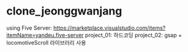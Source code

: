 # clone_jeonggwanjang

using Five Server: https://marketplace.visualstudio.com/items?itemName=yandeu.five-server
project_01: 하드코딩
project_02: gsap +  locomotiveScroll 라이브러리 사용